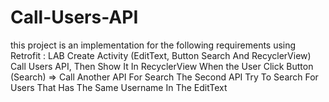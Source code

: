 ﻿# Call-Users-API
 this project is an implementation for the following requirements using Retrofit :
 LAB
 Create Activity (EditText, Button Search And RecyclerView)
 Call Users API, Then Show It In RecyclerView
 When the User Click Button (Search) => Call Another API For Search
 The Second API Try To Search For Users That Has The Same
 Username In The EditText
